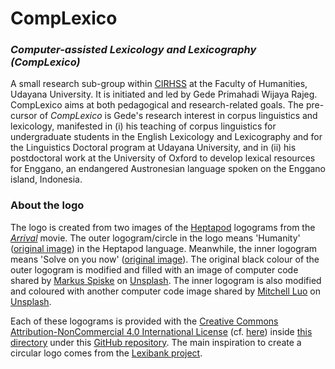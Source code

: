 # CompLexico

### *Computer-assisted Lexicology and Lexicography (CompLexico)*

A small research sub-group within [CIRHSS](https://www.cirhss.org/) at the Faculty of Humanities, Udayana University. It is initiated and led by Gede Primahadi Wijaya Rajeg. CompLexico aims at both pedagogical and research-related goals. The pre-cursor of *CompLexico* is Gede's research interest in corpus linguistics and lexicology, manifested in (i) his teaching of corpus linguistics for undergraduate students in the English Lexicology and Lexicography and for the Linguistics Doctoral program at Udayana University, and in (ii) his postdoctoral work at the University of Oxford to develop lexical resources for Enggano, an endangered Austronesian language spoken on the Enggano island, Indonesia.

### About the logo

The logo is created from two images of the [Heptapod](https://aliens.fandom.com/wiki/Heptapod) logograms from the [*Arrival*](https://www.imdb.com/title/tt2543164/) movie. The outer logogram/circle in the logo means 'Humanity' ([original image](https://github.com/WolframResearch/Arrival-Movie-Live-Coding/blob/master/ScriptLogoJpegs/Humanity1.jpg)) in the Heptapod language. Meanwhile, the inner logogram means 'Solve on you now' ([original image](https://github.com/WolframResearch/Arrival-Movie-Live-Coding/blob/master/ScriptLogoJpegs/SolveOnYouNow1.jpg)). The original black colour of the outer logogram is modified and filled with an image of computer code shared by [Markus Spiske](https://unsplash.com/@markusspiske?utm_content=creditCopyText&utm_medium=referral&utm_source=unsplash) on [Unsplash](https://unsplash.com/photos/matrix-movie-still-iar-afB0QQw?utm_content=creditCopyText&utm_medium=referral&utm_source=unsplash). The inner logogram is also modified and coloured with another computer code image shared by [Mitchell Luo](https://unsplash.com/@mitchel3uo?utm_content=creditCopyText&utm_medium=referral&utm_source=unsplash) on [Unsplash](https://unsplash.com/photos/black-and-white-striped-textile-FWoq_ldWlNQ?utm_content=creditCopyText&utm_medium=referral&utm_source=unsplash).

Each of these logograms is provided with the [Creative Commons Attribution-NonCommercial 4.0 International License](http://creativecommons.org/licenses/by-nc/4.0/) (cf. [here](https://github.com/WolframResearch/Arrival-Movie-Live-Coding/blob/master/COPYING.md)) inside [this directory](https://github.com/WolframResearch/Arrival-Movie-Live-Coding/tree/master/ScriptLogoJpegs) under this [GitHub repository](https://github.com/WolframResearch/Arrival-Movie-Live-Coding/tree/master). The main inspiration to create a circular logo comes from the [Lexibank project](https://lexibank.clld.org/).


